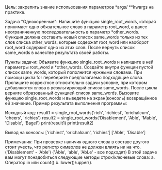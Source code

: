 Цель: закрепить знание использования параметров *args/ **kwargs на практике.

Задача "Однокоренные":
Напишите функцию single_root_words, которая принимает одно обязательное слово в параметр root_word, а далее неограниченную последовательность в параметр *other_words.
Функция должна составить новый список same_words только из тех слов списка other_words, которые содержат root_word или наоборот root_word содержит одно из этих слов. После вернуть список same_words в качестве результата своей работы.

Пункты задачи:
Объявите функцию single_root_words и напишите в ней параметры root_word и *other_words.
Создайте внутри функции пустой список same_words, который пополнится нужными словами.
При помощи цикла for переберите предполагаемо подходящие слова.
Пропишите корректное относительно задачи условие, при котором добавляются слова в результирующий список same_words.
После цикла верните образованный функцией список same_words.
Вызовите функцию single_root_words и выведете на экран(консоль) возвращённое ей значение.
Пример результата выполнения программы:

Исходный код:
result1 = single_root_words('rich', 'richiest', 'orichalcum', 'cheers', 'richies')
result2 = single_root_words('Disablement', 'Able', 'Mable', 'Disable', 'Bagel')
print(result1)
print(result2)

Вывод на консоль:
['richiest', 'orichalcum', 'richies']
['Able', 'Disable']

Примечания:
При проверке наличия одного слова в составе другого стоит учесть, что регистр символов не должен влиять ни на что. ('Disablement' - 'Able') ('Able', 'able', 'AbLe' - все подходят)
В этой задаче вам могут понадобиться следующие методы строк/ключевые слова:
а. Оператор in или count()
b. lower()/upper().
